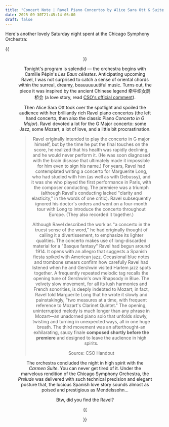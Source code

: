 ```yaml
---
title: "Concert Note | Ravel Piano Concertos by Alice Sara Ott & Suite from Carmen"
date: 2025-09-30T21:45:14-05:00
draft: false
---
```


Here's another lovely Saturday night spent at the Chicago Symphony Orchestra:

{{<figure align="center" src="/art/cso_ravel.jpeg" caption="There's a Ravel in the crowd yelling Bravi — can you spot him?" width="100%">}}

Tonight's program is splendid — the orchestra begins with Camille Pépin's *Les Eaux célestes*. Anticipating upcoming Ravel, I was not surprised to catch a sense of oriental chords within the surreal, dreamy, beauuuuuutiful music. Turns out, the piece it was inspired by the ancient Chinese legend 牵牛织女鹊桥会 (a love story, read [CSO's official comment](https://cso.org/experience/article/25094/camille-pepin-fuses-french-and-minimalist-ton)).

Then Alice Sara Ott took over the spotlight and spoiled the audience with her brilliantly rich Ravel piano concertos (the left hand concerto, then also the classic Piano *Concerto in G Major*). Ravel devoted a lot for the G Major concerto: some Jazz, some Mozart, a lot of love, and a little bit procrastination.

> Ravel originally intended to play the concerto in G major himself, but by the time he put the final touches on the score, he realized that his health was rapidly declining, and he would never perform it. (He was soon diagnosed with the brain disease that ultimately made it impossible for him even to sign his name.) For years, Ravel had contemplated writing a concerto for Marguerite Long, who had studied with him (as well as with Debussy), and it was she who played the first performance in Paris, with the composer conducting. The premiere was a triumph (although Ravel's conducting lacked "clarity and elasticity," in the words of one critic). Ravel subsequently ignored his doctor's orders and went on a four-month tour with Long to introduce the concerto throughout Europe. (They also recorded it together.)
>
> Although Ravel described the work as "a concerto in the truest sense of the word," he had originally thought of calling it a divertissement, to emphasize its lighter qualities. The concerto makes use of long-discarded material for a "Basque fantasy" Ravel had begun around 1914. It opens with an allegro that suggests a Spanish fiesta spiked with American jazz. Occasional blue notes and trombone smears confirm how carefully Ravel had listened when he and Gershwin visited Harlem jazz spots together. A frequently repeated melodic tag recalls the opening tune of Gershwin's own Rhapsody in Blue. The velvety slow movement, for all its lush harmonies and French sonorities, is deeply indebted to Mozart; in fact, Ravel told Marguerite Long that he wrote it slowly and painstakingly, "two measures at a time, with frequent reference to Mozart's Clarinet Quintet." The opening, uninterrupted melody is much longer than any phrase in Mozart—an unadorned piano solo that unfolds slowly, twisting and turning in unexpected ways, all in one huge breath. The third movement was an afterthought-an exhilarating, saucy finale **composed shortly before the premiere** and designed to leave the audience in high spirits.
>
> Source: CSO Handout

The orchestra concluded the night in high spirit with the *Carmen Suite*. You can never get tired of it. Under the marvelous rendition of the Chicago Symphony Orchestra, the *Prelude* was delivered with such technical precision and elegant posture that, the lucious Spanish love story sounds almost as poised and prestigious as Mendelssohn...

Btw, did you find the Ravel?

{{<figure align="center" src="/art/ravel_bravi.jpeg" caption="Slay. " width="66%">}}
